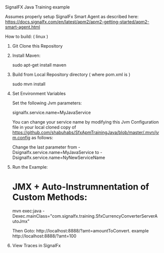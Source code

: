 SignalFX Java Training example

Assumes properly setup SignalFx Smart Agent as described here: https://docs.signalfx.com/en/latest/apm2/apm2-getting-started/apm2-smart-agent.html

How to build: ( linux )

1. Git Clone this Repository

2. Install Maven:

    sudo apt-get install maven 
    
3. Build from Local Repository directory ( where pom.xml is )

    sudo mvn install
    
4. Set Environment Variables

    Set the following Jvm parameters:
    
    signalfx.service.name=MyJavaService
    
    You can change your service name by modifying this Jvm Configuration file in your local cloned copy  of https://github.com/shabuhabs/SfxApmTrainingJava/blob/master/.mvn/jvm.config as follows:
    
    Change the last parameter from 
    -Dsignalfx.service.name=MyJavaService 
                    to 
    -Dsignalfx.service.name=NyNewServiceName

5. Run the Example:

     # JMX + Auto-Instrumnentation of Custom Methods:
    
     mvn exec:java -Dexec.mainClass="com.signalfx.training.SfxCurrencyConverterServerAutoJmx"
     
     Then Goto:  http://localhost:8888/?amt=amountToConvert. example http://localhost:8888/?amt=100

6. View Traces in SignalFx
